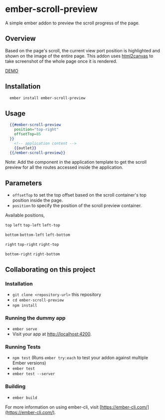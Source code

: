 # ember-scroll-preview

A simple ember addon to preview the scroll progress of the page.

## Overview

Based on the page's scroll, the current view port position is highlighted and shown on the image of the entire page. This addon uses [html2canvas](https://www.npmjs.com/package/html2canvas) to take screenshot of the whole page once it is rendered.

[DEMO](https://gowthamrm.github.io/ember-scroll-preview/)

## Installation
```handlebars
  ember install ember-scroll-preview
```

## Usage

```handlebars
  {{#ember-scroll-preview
    position="top-right"
    offsetTop=85
  }}
    <!-- application content -->
    {{outlet}}
  {{/ember-scroll-preview}}

```
Note: Add the component in the application template to get the scroll preview for all the routes accessed inside the application.

## Parameters

* `offsetTop` to set the top offset based on the scroll container's top position inside the page.
* `position` to specify the position of the scroll preview container.

Available positions,

`top` `left` `top-left` `left-top`

`bottom` `bottom-left` `left-bottom`

`right` `top-right` `right-top`

`bottom-right` `right-bottom`


## Collaborating on this project

### Installation

* `git clone <repository-url>` this repository
* `cd ember-scroll-preview`
* `npm install`

### Running the dummy app

* `ember serve`
* Visit your app at [http://localhost:4200](http://localhost:4200).

### Running Tests

* `npm test` (Runs `ember try:each` to test your addon against multiple Ember versions)
* `ember test`
* `ember test --server`

### Building

* `ember build`

For more information on using ember-cli, visit [https://ember-cli.com/](https://ember-cli.com/).
